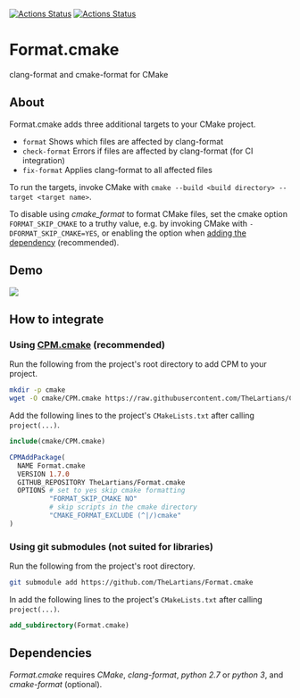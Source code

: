 [![Actions Status](https://github.com/TheLartians/Format.cmake/workflows/Unix/badge.svg)](https://github.com/TheLartians/Format.cmake/actions)
[![Actions Status](https://github.com/TheLartians/Format.cmake/workflows/Windows/badge.svg)](https://github.com/TheLartians/Format.cmake/actions)

# Format.cmake

clang-format and cmake-format for CMake

## About

Format.cmake adds three additional targets to your CMake project.

- `format` Shows which files are affected by clang-format
- `check-format` Errors if files are affected by clang-format (for CI integration)
- `fix-format` Applies clang-format to all affected files

To run the targets, invoke CMake with `cmake --build <build directory> --target <target name>`.

To disable using _cmake_format_ to format CMake files, set the cmake option `FORMAT_SKIP_CMAKE` to a truthy value, e.g. by invoking CMake with `-DFORMAT_SKIP_CMAKE=YES`, or enabling the option when [adding the dependency](#how-to-integrate) (recommended).

## Demo

![](https://user-images.githubusercontent.com/4437447/66123312-31ec3500-e5d1-11e9-8404-492b8eff8511.gif)

## How to integrate

### Using [CPM.cmake](https://github.com/TheLartians/CPM) (recommended)

Run the following from the project's root directory to add CPM to your project.

```bash
mkdir -p cmake
wget -O cmake/CPM.cmake https://raw.githubusercontent.com/TheLartians/CPM/master/cmake/CPM.cmake
```

Add the following lines to the project's `CMakeLists.txt` after calling `project(...)`.

```CMake
include(cmake/CPM.cmake)

CPMAddPackage(
  NAME Format.cmake
  VERSION 1.7.0
  GITHUB_REPOSITORY TheLartians/Format.cmake
  OPTIONS # set to yes skip cmake formatting
          "FORMAT_SKIP_CMAKE NO"
          # skip scripts in the cmake directory
          "CMAKE_FORMAT_EXCLUDE (^|/)cmake"
)
```

### Using git submodules (not suited for libraries)

Run the following from the project's root directory.

```bash
git submodule add https://github.com/TheLartians/Format.cmake
```

In add the following lines to the project's `CMakeLists.txt` after calling `project(...)`.

```CMake
add_subdirectory(Format.cmake)
```

## Dependencies

_Format.cmake_ requires _CMake_, _clang-format_, _python 2.7_ or _python 3_, and _cmake-format_ (optional).
